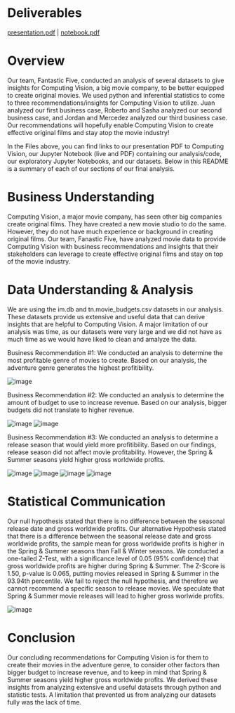 # Deliverables
[presentation.pdf](https://github.com/raguilarsoriano/CapstonePod5/files/10886040/presentation.pdf) | 
[notebook.pdf](https://github.com/raguilarsoriano/CapstonePod5/files/10886789/notebook.pdf)

# Overview
Our team, Fantastic Five, conducted an analysis of several datasets to give insights for Computing Vision, a big movie company, to be better equipped to create original movies. We used python and inferential statistics to come to three recommendations/insights for Computing Vision to utilize. Juan analyzed our first business case, Roberto and Sasha analyzed our second business case, and Jordan and Mercedez analyzed our third business case. Our recommendations will hopefully enable Computing Vision to create effective original films and stay atop the movie industry!

In the Files above, you can find links to our presentation PDF to Computing Vision, our Jupyter Notebook (live and PDF) containing our analysis/code, our exploratory Jupyter Notebooks, and our datasets. Below in this README is a summary of each of our sections of our final analysis.

# Business Understanding
Computing Vision, a major movie company, has seen other big companies create original films. They have created a new movie studio to do the same. However, they do not have much experience or background in creating original films. Our team, Fanastic Five, have analyzed movie data to provide Computing Vision with business recommendations and insights that their stakeholders can leverage to create effective original films and stay on top of the movie industry.

# Data Understanding & Analysis
We are using the im.db and tn.movie_budgets.csv datasets in our analysis. These datasets provide us extensive and useful data that can derive insights that are helpful to Computing Vision. A major limitation of our analysis was time, as our datasets were very large and we did not have as much time as we would have liked to clean and amalyze the data.

Business Recommendation #1:
We conducted an analysis to determine the most profitable genre of movies to create. Based on our analysis, the adventure genre generates the highest profitibility.

![image](https://user-images.githubusercontent.com/125094602/222841706-02b4b454-008c-4c7c-9e5e-977724a049cd.png)

Business Recommendation #2:
We conducted an analysis to determine the amount of budget to use to increase revenue. Based on our analysis, bigger budgets did not translate to higher revenue.

![image](https://user-images.githubusercontent.com/125094602/222847191-b1575a20-a537-4689-9a09-bf6b0690bb06.png)
![image](https://user-images.githubusercontent.com/125094602/222847223-16cc666d-4faf-4aec-916d-f78591dafb07.png)

Business Recommendation #3:
We conducted an analysis to determine a release season that would yield more profitibility. Based on our findings, release season did not affect movie profitability. However, the Spring & Summer seasons yield higher gross worldwide profits.

![image](https://user-images.githubusercontent.com/125094602/222847638-da743bc4-45c6-42f5-9f75-2c2ddebe9120.png)
![image](https://user-images.githubusercontent.com/125094602/222847662-24f36345-6d7d-4c0a-9c5f-e31f8a7e8adc.png)
![image](https://user-images.githubusercontent.com/125094602/222847691-095bbbc2-3f3f-471f-aeba-c2e17219dc1b.png)
![image](https://user-images.githubusercontent.com/125094602/222847726-8c266f98-12b9-48ab-90a0-bc3e3471d74f.png)

# Statistical Communication
Our null hypothesis stated that there is no difference between the seasonal release date and gross worldwide profits.
Our alternative Hypothesis stated that there is a difference between the seasonal release date and gross worldwide profits, the sample mean for gross worldwide profits is higher in the Spring & Summer seasons than Fall & Winter seasons.
We conducted a one-tailed Z-Test, with a significance level of 0.05 (95% confidence) that gross worldwide profits are higher during Spring & Summer. The Z-Score is 1.50, p-value is 0.065, putting movies released in Spring & Summer in the 93.94th percentile.
We fail to reject the null hypothesis, and therefore we cannot recommend a specific season to release movies. We speculate that Spring & Summer movie releases will lead to higher gross worlwide profits.

![image](https://user-images.githubusercontent.com/125094602/222848046-5a86ccd5-63eb-4e20-927f-212e3a4ce38d.png)

# Conclusion
Our concluding recommendations for Computing Vision is for them to create their movies in the adventure genre, to consider other factors than bigger budget to increase revenue, and to keep in mind that Spring & Summer seasons yield higher gross worldwide profits. We derived these insights from analyzing extensive and useful datasets through python and statistic tests. A limitation that prevented us from analyzing our datasets fully was the lack of time.
